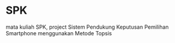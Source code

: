 # SPK
mata kuliah SPK, project Sistem Pendukung Keputusan Pemilihan Smartphone menggunakan Metode Topsis
